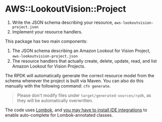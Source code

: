 # AWS::LookoutVision::Project

1. Write the JSON schema describing your resource, `aws-lookoutvision-project.json`
1. Implement your resource handlers.

This package has two main components:
1. The JSON schema describing an Amazon Lookout for Vision Project, `aws-lookoutvision-project.json`
1. The resource handlers that actually create, delete, update, read, and list Amazon Lookout for Vision Projects.

The RPDK will automatically generate the correct resource model from the schema whenever the project is built via Maven. You can also do this manually with the following command: `cfn generate`.

> Please don't modify files under `target/generated-sources/rpdk`, as they will be automatically overwritten.

The code uses [Lombok](https://projectlombok.org/), and [you may have to install IDE integrations](https://projectlombok.org/setup/overview) to enable auto-complete for Lombok-annotated classes.
